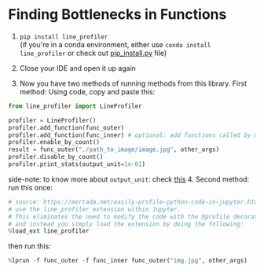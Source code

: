 
# Finding Bottlenecks in Functions

1. `pip install line_profiler`  
   (if you're in a conda environment, either use `conda install line_profiler` or check out [pip_install.py](Virtual%20Environments/Conda%20Environment.md) file)

2. Close your IDE and open it up again

3. Now you have two methods of running methods from this library. First method: Using code, copy and paste this:
	   
```python
from line_profiler import LineProfiler

profiler = LineProfiler()
profiler.add_function(func_outer)
profiler.add_function(func_inner) # optional: add functions called by main function
profiler.enable_by_count()
result = func_outer("./path_to_image/image.jpg", other_args)
profiler.disable_by_count()
profiler.print_stats(output_unit=1e-01)

```

side-note: to know more about `output_unit`: check [this](https://stackoverflow.com/questions/28398015/change-time-unit-with-kernprof)
4. Second method: run this once:

```python
# source: https://mortada.net/easily-profile-python-code-in-jupyter.html
# use the line_profiler extension within Jupyter. 
# This eliminates the need to modify the code with the @profile decorator, 
# and instead you simply load the extension by doing the following:
%load_ext line_profiler
```

then run this:

```python
%lprun -f func_outer -f func_inner func_outer("img.jpg", other_args)
```

